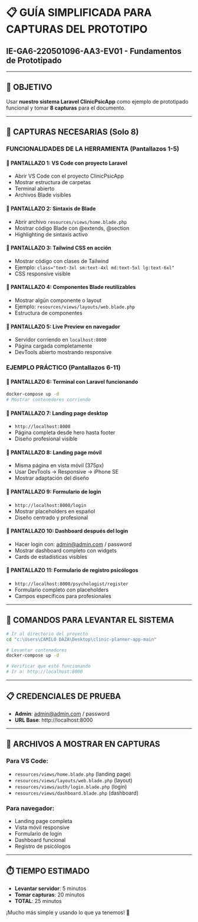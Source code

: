 # 📋 GUÍA SIMPLIFICADA PARA CAPTURAS DEL PROTOTIPO
## IE-GA6-220501096-AA3-EV01 - Fundamentos de Prototipado

---

## 🎯 OBJETIVO
Usar **nuestro sistema Laravel ClinicPsicApp** como ejemplo de prototipado funcional y tomar **8 capturas** para el documento.

---

## 📝 CAPTURAS NECESARIAS (Solo 8)

### **FUNCIONALIDADES DE LA HERRAMIENTA** (Pantallazos 1-5)

#### 📸 PANTALLAZO 1: VS Code con proyecto Laravel
- Abrir VS Code con el proyecto ClinicPsicApp
- Mostrar estructura de carpetas
- Terminal abierto
- Archivos Blade visibles

#### 📸 PANTALLAZO 2: Sintaxis de Blade 
- Abrir archivo `resources/views/home.blade.php`
- Mostrar código Blade con @extends, @section
- Highlighting de sintaxis activo

#### 📸 PANTALLAZO 3: Tailwind CSS en acción
- Mostrar código con clases de Tailwind
- Ejemplo: `class="text-3xl sm:text-4xl md:text-5xl lg:text-6xl"`
- CSS responsive visible

#### 📸 PANTALLAZO 4: Componentes Blade reutilizables
- Mostrar algún componente o layout
- Ejemplo: `resources/views/layouts/web.blade.php`
- Estructura de componentes

#### 📸 PANTALLAZO 5: Live Preview en navegador
- Servidor corriendo en `localhost:8000`
- Página cargada completamente
- DevTools abierto mostrando responsive

### **EJEMPLO PRÁCTICO** (Pantallazos 6-11)

#### 📸 PANTALLAZO 6: Terminal con Laravel funcionando
```bash
docker-compose up -d
# Mostrar contenedores corriendo
```

#### 📸 PANTALLAZO 7: Landing page desktop
- `http://localhost:8000`
- Página completa desde hero hasta footer
- Diseño profesional visible

#### 📸 PANTALLAZO 8: Landing page móvil  
- Misma página en vista móvil (375px)
- Usar DevTools → Responsive → iPhone SE
- Mostrar adaptación del diseño

#### 📸 PANTALLAZO 9: Formulario de login
- `http://localhost:8000/login`
- Mostrar placeholders en español
- Diseño centrado y profesional

#### 📸 PANTALLAZO 10: Dashboard después del login
- Hacer login con: admin@admin.com / password
- Mostrar dashboard completo con widgets
- Cards de estadísticas visibles

#### 📸 PANTALLAZO 11: Formulario de registro psicólogos
- `http://localhost:8000/psychologist/register`
- Formulario completo con placeholders
- Campos específicos para profesionales

---

## 🚀 COMANDOS PARA LEVANTAR EL SISTEMA

```bash
# Ir al directorio del proyecto
cd "c:\Users\CAMILO DAZA\Desktop\clinic-planner-app-main"

# Levantar contenedores
docker-compose up -d

# Verificar que esté funcionando
# Ir a: http://localhost:8000
```

---

## 📋 CREDENCIALES DE PRUEBA
- **Admin**: admin@admin.com / password
- **URL Base**: http://localhost:8000

---

## 📂 ARCHIVOS A MOSTRAR EN CAPTURAS

### Para VS Code:
- `resources/views/home.blade.php` (landing page)
- `resources/views/layouts/web.blade.php` (layout)
- `resources/views/auth/login.blade.php` (login)
- `resources/views/dashboard.blade.php` (dashboard)

### Para navegador:
- Landing page completa
- Vista móvil responsive  
- Formulario de login
- Dashboard funcional
- Registro de psicólogos

---

## ⏱️ TIEMPO ESTIMADO
- **Levantar servidor**: 5 minutos
- **Tomar capturas**: 20 minutos
- **TOTAL**: 25 minutos

¡Mucho más simple y usando lo que ya tenemos! 🎉